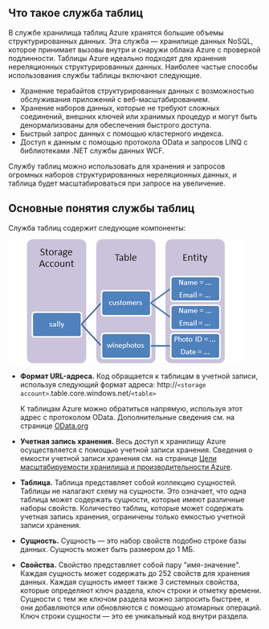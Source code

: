 ## Что такое служба таблиц

В службе хранилища таблиц Azure хранятся большие объемы структурированных данных. Эта служба — хранилище данных NoSQL, которое принимает вызовы внутри и снаружи облака Azure с проверкой подлинности. Таблицы Azure идеально подходят для хранения нереляционных структурированных данных. Наиболее частые способы использования службы таблицы включают следующие.

-   Хранение терабайтов структурированных данных с возможностью обслуживания приложений с веб-масштабированием.
-   Хранение наборов данных, которые не требуют сложных соединений, внешних ключей или хранимых процедур и могут быть денормализованы для обеспечения быстрого доступа.
-   Быстрый запрос данных с помощью кластерного индекса.
-   Доступ к данным с помощью протокола OData и запросов LINQ с библиотеками .NET службы данных WCF.

Службу таблиц можно использовать для хранения и запросов огромных наборов структурированных нереляционных данных, и таблица будет масштабироваться при запросе на увеличение.

## Основные понятия службы таблиц

Служба таблиц содержит следующие компоненты:

![Table1][Table1]

-   **Формат URL-адреса.** Код обращается к таблицам в учетной записи, используя следующий формат адреса: http://`<storage account>`.table.core.windows.net/`<table>`  
      
    К таблицам Azure можно обратиться напрямую, используя этот адрес с протоколом OData. Дополнительные сведения см. на странице [OData.org][]

-   **Учетная запись хранения.** Весь доступ к хранилищу Azure осуществляется с помощью учетной записи хранения. Сведения о емкости учетной записи хранения см. на странице [Цели масштабируемости хранилища и производительности Azure](storage-scalability-targets.md).

-   **Таблица.** Таблица представляет собой коллекцию сущностей. Таблицы не налагают схему на сущности. Это означает, что одна таблица может содержать сущности, которые имеют различные наборы свойств. Количество таблиц, которые может содержать учетная запись хранения, ограничены только емкостью учетной записи хранения.

-   **Сущность.** Сущность — это набор свойств подобно строке базы данных. Сущность может быть размером до 1 МБ.

-   **Свойства.** Свойство представляет собой пару "имя-значение". Каждая сущность может содержать до 252 свойств для хранения данных. Каждая сущность имеет также 3 системных свойства, которые определяют ключ раздела, ключ строки и отметку времени. Сущности с тем же ключом раздела можно запросить быстрее, и они добавляются или обновляются с помощью атомарных операций. Ключ строки сущности — это ее уникальный код внутри раздела.


  
  [Table1]: ./media/storage-table-concepts-include/table1.png
  [OData.org]: http://www.odata.org/

<!---HONumber=August15_HO6-->